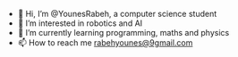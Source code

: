 - 👋 Hi, I’m @YounesRabeh, a computer science student
- 👀 I’m interested in robotics and AI
- 🌱 I’m currently learning programming, maths and physics
- 📫 How to reach me rabehyounes@9gmail.com

<!---
YounesRabeh/YounesRabeh is a ✨ special ✨ repository because its `README.md` (this file) appears on your GitHub profile.
You can click the Preview link to take a look at your changes.
--->

